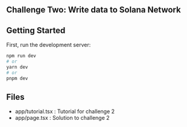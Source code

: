## Challenge Two: Write data to Solana Network

## Getting Started

First, run the development server:

```bash
npm run dev
# or
yarn dev
# or
pnpm dev
```

## Files
 - app/tutorial.tsx : Tutorial for challenge 2
 - app/page.tsx : Solution to challenge 2

